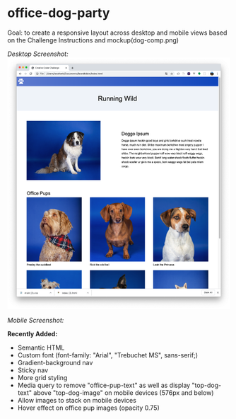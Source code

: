 # office-dog-party
Goal: to create a responsive layout across desktop and mobile views based on the Challenge Instructions and mockup(dog-comp.png)

*Desktop Screenshot:*
![Desktop Screenshot](office-pup-desktop-screenshot.png)

*Mobile Screenshot:*

**Recently Added:**
- Semantic HTML
- Custom font (font-family: "Arial", "Trebuchet MS", sans-serif;)
- Gradient-background nav
- Sticky nav
- More grid styling
- Media query to remove "office-pup-text" as well as display "top-dog-text" above "top-dog-image" on mobile devices (576px and below)
- Allow images to stack on mobile devices
- Hover effect on office pup images (opacity 0.75)

